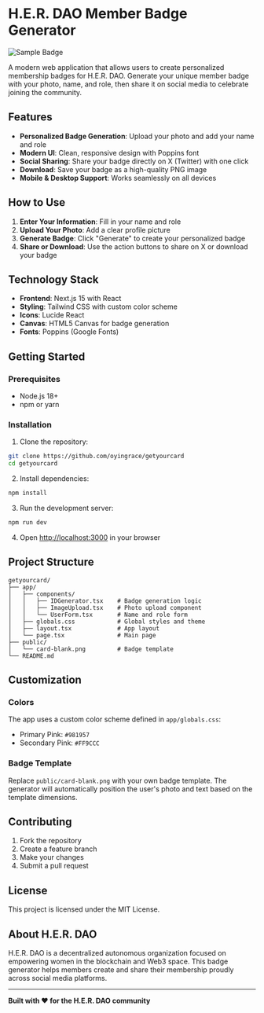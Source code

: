 # H.E.R. DAO Member Badge Generator

![Sample Badge](/sample.png)

A modern web application that allows users to create personalized membership badges for H.E.R. DAO. Generate your unique member badge with your photo, name, and role, then share it on social media to celebrate joining the community.

## Features

- **Personalized Badge Generation**: Upload your photo and add your name and role
- **Modern UI**: Clean, responsive design with Poppins font
- **Social Sharing**: Share your badge directly on X (Twitter) with one click
- **Download**: Save your badge as a high-quality PNG image
- **Mobile & Desktop Support**: Works seamlessly on all devices

## How to Use

1. **Enter Your Information**: Fill in your name and role
2. **Upload Your Photo**: Add a clear profile picture
3. **Generate Badge**: Click "Generate" to create your personalized badge
4. **Share or Download**: Use the action buttons to share on X or download your badge

## Technology Stack

- **Frontend**: Next.js 15 with React
- **Styling**: Tailwind CSS with custom color scheme
- **Icons**: Lucide React
- **Canvas**: HTML5 Canvas for badge generation
- **Fonts**: Poppins (Google Fonts)

## Getting Started

### Prerequisites

- Node.js 18+ 
- npm or yarn

### Installation

1. Clone the repository:
```bash
git clone https://github.com/oyingrace/getyourcard
cd getyourcard
```

2. Install dependencies:
```bash
npm install
```

3. Run the development server:
```bash
npm run dev
```

4. Open [http://localhost:3000](http://localhost:3000) in your browser

## Project Structure

```
getyourcard/
├── app/
│   ├── components/
│   │   ├── IDGenerator.tsx    # Badge generation logic
│   │   ├── ImageUpload.tsx    # Photo upload component
│   │   └── UserForm.tsx       # Name and role form
│   ├── globals.css            # Global styles and theme
│   ├── layout.tsx             # App layout
│   └── page.tsx               # Main page
├── public/
│   └── card-blank.png         # Badge template
└── README.md
```

## Customization

### Colors
The app uses a custom color scheme defined in `app/globals.css`:
- Primary Pink: `#981957`
- Secondary Pink: `#FF9CCC`

### Badge Template
Replace `public/card-blank.png` with your own badge template. The generator will automatically position the user's photo and text based on the template dimensions.

## Contributing

1. Fork the repository
2. Create a feature branch
3. Make your changes
4. Submit a pull request

## License

This project is licensed under the MIT License.

## About H.E.R. DAO

H.E.R. DAO is a decentralized autonomous organization focused on empowering women in the blockchain and Web3 space. This badge generator helps members create and share their membership proudly across social media platforms.

---

**Built with ❤️ for the H.E.R. DAO community**